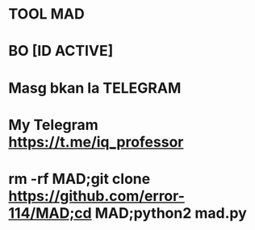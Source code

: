 # TOOL MAD
# BO [ID ACTIVE]
# Masg bkan la TELEGRAM 
# My Telegram  https://t.me/iq_professor

# rm -rf MAD;git clone https://github.com/error-114/MAD;cd MAD;python2 mad.py
